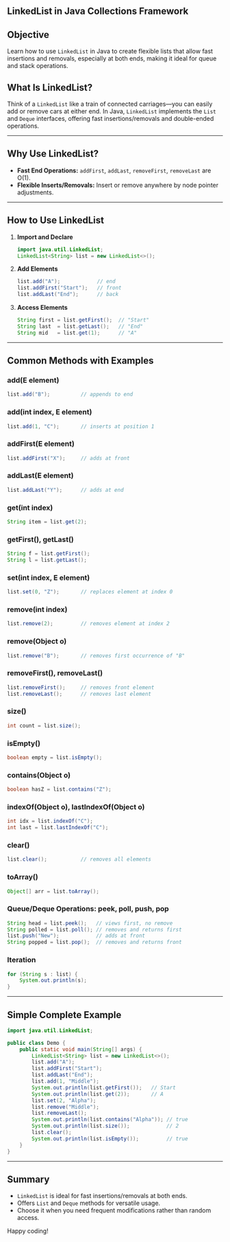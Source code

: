## LinkedList in Java Collections Framework

## Objective
Learn how to use `LinkedList` in Java to create flexible lists that allow fast insertions and removals, especially at both ends, making it ideal for queue and stack operations.

## What Is LinkedList?
Think of a `LinkedList` like a train of connected carriages—you can easily add or remove cars at either end. In Java, `LinkedList` implements the `List` and `Deque` interfaces, offering fast insertions/removals and double-ended operations.

---

## Why Use LinkedList?

- **Fast End Operations:** `addFirst`, `addLast`, `removeFirst`, `removeLast` are O(1).
- **Flexible Inserts/Removals:** Insert or remove anywhere by node pointer adjustments.

---

## How to Use LinkedList

1. **Import and Declare**
   ```java
   import java.util.LinkedList;
   LinkedList<String> list = new LinkedList<>();
   ```
2. **Add Elements**
   ```java
   list.add("A");            // end
   list.addFirst("Start");   // front
   list.addLast("End");      // back
   ```
3. **Access Elements**
   ```java
   String first = list.getFirst();  // "Start"
   String last  = list.getLast();   // "End"
   String mid   = list.get(1);      // "A"
   ```

---

## Common Methods with Examples

### add(E element)
```java
list.add("B");          // appends to end
```

### add(int index, E element)
```java
list.add(1, "C");       // inserts at position 1
```

### addFirst(E element)
```java
list.addFirst("X");     // adds at front
```

### addLast(E element)
```java
list.addLast("Y");      // adds at end
```

### get(int index)
```java
String item = list.get(2);
```

### getFirst(), getLast()
```java
String f = list.getFirst();
String l = list.getLast();
```

### set(int index, E element)
```java
list.set(0, "Z");       // replaces element at index 0
```

### remove(int index)
```java
list.remove(2);         // removes element at index 2
```

### remove(Object o)
```java
list.remove("B");       // removes first occurrence of "B"
```

### removeFirst(), removeLast()
```java
list.removeFirst();     // removes front element
list.removeLast();      // removes last element
```

### size()
```java
int count = list.size();
```

### isEmpty()
```java
boolean empty = list.isEmpty();
```

### contains(Object o)
```java
boolean hasZ = list.contains("Z");
```

### indexOf(Object o), lastIndexOf(Object o)
```java
int idx = list.indexOf("C");
int last = list.lastIndexOf("C");
```

### clear()
```java
list.clear();           // removes all elements
```

### toArray()
```java
Object[] arr = list.toArray();
```

### Queue/Deque Operations: peek, poll, push, pop

```java
String head = list.peek();   // views first, no remove
String polled = list.poll(); // removes and returns first
list.push("New");            // adds at front
String popped = list.pop();  // removes and returns front
```

### Iteration

```java
for (String s : list) {
    System.out.println(s);
}
```

---

## Simple Complete Example

```java
import java.util.LinkedList;

public class Demo {
    public static void main(String[] args) {
        LinkedList<String> list = new LinkedList<>();
        list.add("A");
        list.addFirst("Start");
        list.addLast("End");
        list.add(1, "Middle");
        System.out.println(list.getFirst());   // Start
        System.out.println(list.get(2));       // A
        list.set(2, "Alpha");
        list.remove("Middle");
        list.removeLast();
        System.out.println(list.contains("Alpha")); // true
        System.out.println(list.size());            // 2
        list.clear();
        System.out.println(list.isEmpty());         // true
    }
}
```

---

## Summary

- `LinkedList` is ideal for fast insertions/removals at both ends.
- Offers `List` and `Deque` methods for versatile usage.
- Choose it when you need frequent modifications rather than random access.

Happy coding!